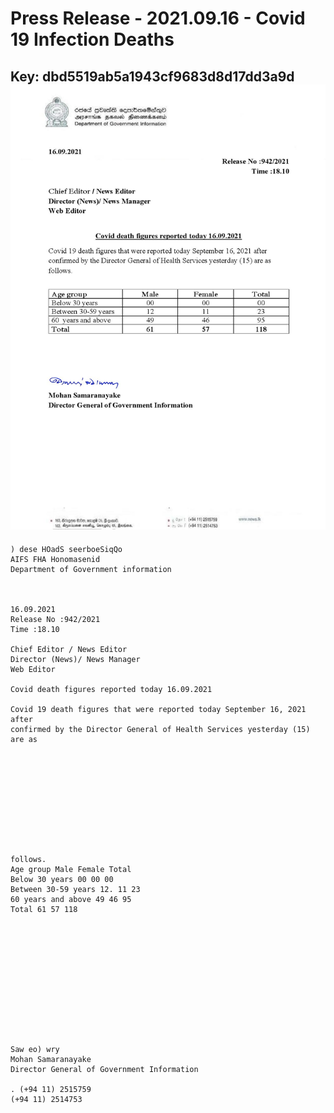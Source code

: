 # Press Release - 2021.09.16 - Covid 19 Infection Deaths 
Key: dbd5519ab5a1943cf9683d8d17dd3a9d 
![img](img/dbd5519ab5a1943cf9683d8d17dd3a9d.jpg)
---
```
) dese HOadS seerboeSiqQo
AIFS FHA Honomasenid
Department of Government information

 

16.09.2021
Release No :942/2021
Time :18.10

Chief Editor / News Editor
Director (News)/ News Manager
Web Editor

Covid death figures reported today 16.09.2021

Covid 19 death figures that were reported today September 16, 2021 after
confirmed by the Director General of Health Services yesterday (15) are as

 

 

 

 

 

follows.
Age group Male Female Total
Below 30 years 00 00 00
Between 30-59 years 12. 11 23
60 years and above 49 46 95
Total 61 57 118

 

 

 

 

 

 

Saw eo) wry
Mohan Samaranayake
Director General of Government Information

. (+94 11) 2515759
(+94 11) 2514753

 

```
